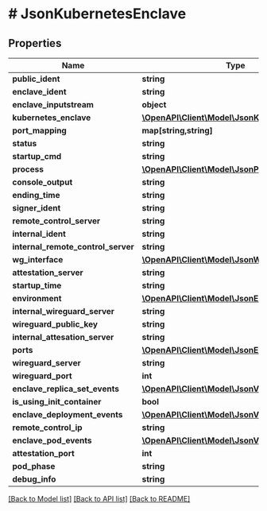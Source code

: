 # # JsonKubernetesEnclave

## Properties

Name | Type | Description | Notes
------------ | ------------- | ------------- | -------------
**public_ident** | **string** |  | [optional]
**enclave_ident** | **string** |  | [optional]
**enclave_inputstream** | **object** |  | [optional]
**kubernetes_enclave** | [**\OpenAPI\Client\Model\JsonKubernetesEnclave**](JsonKubernetesEnclave.md) |  | [optional]
**port_mapping** | **map[string,string]** |  | [optional]
**status** | **string** |  | [optional]
**startup_cmd** | **string** |  | [optional]
**process** | [**\OpenAPI\Client\Model\JsonProcess**](JsonProcess.md) |  | [optional]
**console_output** | **string** |  | [optional]
**ending_time** | **string** |  | [optional]
**signer_ident** | **string** |  | [optional]
**remote_control_server** | **string** |  | [optional]
**internal_ident** | **string** |  | [optional]
**internal_remote_control_server** | **string** |  | [optional]
**wg_interface** | [**\OpenAPI\Client\Model\JsonWireguardInterface**](JsonWireguardInterface.md) |  | [optional]
**attestation_server** | **string** |  | [optional]
**startup_time** | **string** |  | [optional]
**environment** | [**\OpenAPI\Client\Model\JsonEnvironment**](JsonEnvironment.md) |  | [optional]
**internal_wireguard_server** | **string** |  | [optional]
**wireguard_public_key** | **string** |  | [optional]
**internal_attesation_server** | **string** |  | [optional]
**ports** | [**\OpenAPI\Client\Model\JsonEnclavePort[]**](JsonEnclavePort.md) |  | [optional]
**wireguard_server** | **string** |  | [optional]
**wireguard_port** | **int** |  | [optional]
**enclave_replica_set_events** | [**\OpenAPI\Client\Model\JsonV1EventList**](JsonV1EventList.md) |  | [optional]
**is_using_init_container** | **bool** |  | [optional]
**enclave_deployment_events** | [**\OpenAPI\Client\Model\JsonV1EventList**](JsonV1EventList.md) |  | [optional]
**remote_control_ip** | **string** |  | [optional]
**enclave_pod_events** | [**\OpenAPI\Client\Model\JsonV1EventList**](JsonV1EventList.md) |  | [optional]
**attestation_port** | **int** |  | [optional]
**pod_phase** | **string** |  | [optional]
**debug_info** | **string** |  | [optional]

[[Back to Model list]](../../README.md#models) [[Back to API list]](../../README.md#endpoints) [[Back to README]](../../README.md)
